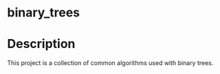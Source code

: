 # binary_trees
# Description
This project is a collection of common algorithms used with binary trees.
